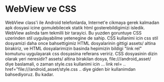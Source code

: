 # WebView ve CSS

WebView class'i ile Android telefonlarda, Internet'e cikmaya gerek
kalmadan apk dosyasi icine gomulebilecek statik html
gosterebildigimizi isledik. WebView aslinda tam tekmilli bir
tarayici. Bu yuzden goruntuye CSS uzerinden stil uygulayabilme
yetenegine de sahip. CSS kullanimi icin css stil dosyamizi daha once
bahsettigimiz HTML dosyalarinin gittigi assets/ altina birakiriz, ve
HTML dosyalarimizin basinda hepimizin bildigi "link rel" komutunu
uygulayarak css dosyasina referans veririz. CSS dosyasinin dizin
olarak yeri neresidir? assets/ altina birakilan dosya,
file:///android_asset/ diye baslamali, o zaman style.css kullanimi
icin ... link rel= .. href="file:///android_asset/style.css .. diye
giden bir kullanimdan bahsediyoruz. Bu kadar.

